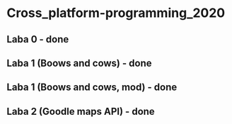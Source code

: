 ﻿# Cross_platform-programming_2020
## Laba 0 - done
## Laba 1 (Boows and cows) - done
## Laba 1 (Boows and cows, mod) - done
## Laba 2 (Goodle maps API) - done